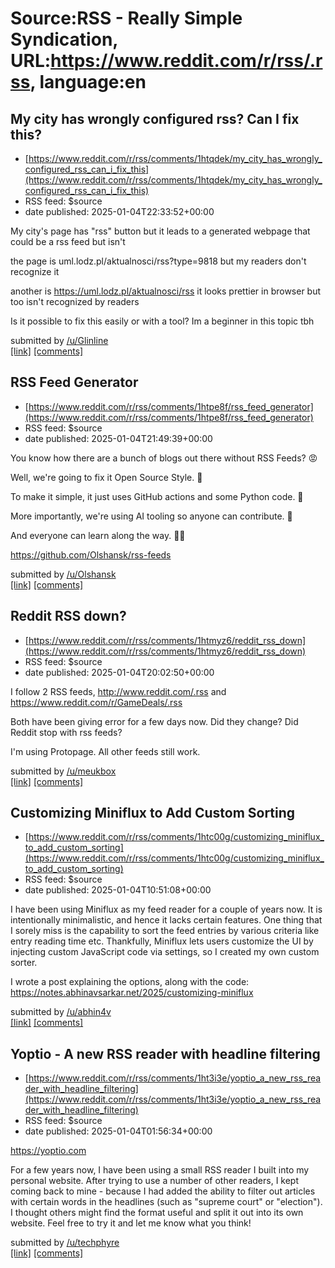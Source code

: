 # Source:RSS - Really Simple Syndication, URL:https://www.reddit.com/r/rss/.rss, language:en

## My city has wrongly configured rss? Can I fix this?
 - [https://www.reddit.com/r/rss/comments/1htqdek/my_city_has_wrongly_configured_rss_can_i_fix_this](https://www.reddit.com/r/rss/comments/1htqdek/my_city_has_wrongly_configured_rss_can_i_fix_this)
 - RSS feed: $source
 - date published: 2025-01-04T22:33:52+00:00

<!-- SC_OFF --><div class="md"><p>My city&#39;s page has &quot;rss&quot; button but it leads to a generated webpage that could be a rss feed but isn&#39;t</p> <p>the page is uml.lodz.pl/aktualnosci/rss?type=9818 but my readers don&#39;t recognize it </p> <p>another is <a href="https://uml.lodz.pl/aktualnosci/rss">https://uml.lodz.pl/aktualnosci/rss</a> it looks prettier in browser but too isn&#39;t recognized by readers</p> <p>Is it possible to fix this easily or with a tool? Im a beginner in this topic tbh</p> </div><!-- SC_ON --> &#32; submitted by &#32; <a href="https://www.reddit.com/user/Glinline"> /u/Glinline </a> <br/> <span><a href="https://www.reddit.com/r/rss/comments/1htqdek/my_city_has_wrongly_configured_rss_can_i_fix_this/">[link]</a></span> &#32; <span><a href="https://www.reddit.com/r/rss/comments/1htqdek/my_city_has_wrongly_configured_rss_can_i_fix_this/">[comments]</a></span>

## RSS Feed Generator
 - [https://www.reddit.com/r/rss/comments/1htpe8f/rss_feed_generator](https://www.reddit.com/r/rss/comments/1htpe8f/rss_feed_generator)
 - RSS feed: $source
 - date published: 2025-01-04T21:49:39+00:00

<!-- SC_OFF --><div class="md"><p>You know how there are a bunch of blogs out there without RSS Feeds? 😡</p> <p>Well, we&#39;re going to fix it Open Source Style. 🙌</p> <p>To make it simple, it just uses GitHub actions and some Python code. 🐍</p> <p>More importantly, we&#39;re using AI tooling so anyone can contribute. 🤖</p> <p>And everyone can learn along the way. 🧑‍🎓</p> <p><a href="https://github.com/Olshansk/rss-feeds">https://github.com/Olshansk/rss-feeds</a></p> </div><!-- SC_ON --> &#32; submitted by &#32; <a href="https://www.reddit.com/user/Olshansk"> /u/Olshansk </a> <br/> <span><a href="https://www.reddit.com/r/rss/comments/1htpe8f/rss_feed_generator/">[link]</a></span> &#32; <span><a href="https://www.reddit.com/r/rss/comments/1htpe8f/rss_feed_generator/">[comments]</a></span>

## Reddit RSS down?
 - [https://www.reddit.com/r/rss/comments/1htmyz6/reddit_rss_down](https://www.reddit.com/r/rss/comments/1htmyz6/reddit_rss_down)
 - RSS feed: $source
 - date published: 2025-01-04T20:02:50+00:00

<!-- SC_OFF --><div class="md"><p>I follow 2 RSS feeds, <a href="http://www.reddit.com/.rss">http://www.reddit.com/.rss</a> and <a href="https://www.reddit.com/r/GameDeals/.rss">https://www.reddit.com/r/GameDeals/.rss</a></p> <p>Both have been giving error for a few days now. Did they change? Did Reddit stop with rss feeds? </p> <p>I&#39;m using Protopage. All other feeds still work.</p> </div><!-- SC_ON --> &#32; submitted by &#32; <a href="https://www.reddit.com/user/meukbox"> /u/meukbox </a> <br/> <span><a href="https://www.reddit.com/r/rss/comments/1htmyz6/reddit_rss_down/">[link]</a></span> &#32; <span><a href="https://www.reddit.com/r/rss/comments/1htmyz6/reddit_rss_down/">[comments]</a></span>

## Customizing Miniflux to Add Custom Sorting
 - [https://www.reddit.com/r/rss/comments/1htc00g/customizing_miniflux_to_add_custom_sorting](https://www.reddit.com/r/rss/comments/1htc00g/customizing_miniflux_to_add_custom_sorting)
 - RSS feed: $source
 - date published: 2025-01-04T10:51:08+00:00

<!-- SC_OFF --><div class="md"><p>I have been using Miniflux as my feed reader for a couple of years now. It is intentionally minimalistic, and hence it lacks certain features. One thing that I sorely miss is the capability to sort the feed entries by various criteria like entry reading time etc. Thankfully, Miniflux lets users customize the UI by injecting custom JavaScript code via settings, so I created my own custom sorter.</p> <p>I wrote a post explaining the options, along with the code: <a href="https://notes.abhinavsarkar.net/2025/customizing-miniflux">https://notes.abhinavsarkar.net/2025/customizing-miniflux</a></p> </div><!-- SC_ON --> &#32; submitted by &#32; <a href="https://www.reddit.com/user/abhin4v"> /u/abhin4v </a> <br/> <span><a href="https://www.reddit.com/r/rss/comments/1htc00g/customizing_miniflux_to_add_custom_sorting/">[link]</a></span> &#32; <span><a href="https://www.reddit.com/r/rss/comments/1htc00g/customizing_miniflux_to_add_custom_sorting/">[comments]</a>

## Yoptio - A new RSS reader with headline filtering
 - [https://www.reddit.com/r/rss/comments/1ht3i3e/yoptio_a_new_rss_reader_with_headline_filtering](https://www.reddit.com/r/rss/comments/1ht3i3e/yoptio_a_new_rss_reader_with_headline_filtering)
 - RSS feed: $source
 - date published: 2025-01-04T01:56:34+00:00

<!-- SC_OFF --><div class="md"><p><a href="https://yoptio.com">https://yoptio.com</a></p> <p>For a few years now, I have been using a small RSS reader I built into my personal website. After trying to use a number of other readers, I kept coming back to mine - because I had added the ability to filter out articles with certain words in the headlines (such as &quot;supreme court&quot; or &quot;election&quot;). I thought others might find the format useful and split it out into its own website. Feel free to try it and let me know what you think!</p> </div><!-- SC_ON --> &#32; submitted by &#32; <a href="https://www.reddit.com/user/techphyre"> /u/techphyre </a> <br/> <span><a href="https://www.reddit.com/r/rss/comments/1ht3i3e/yoptio_a_new_rss_reader_with_headline_filtering/">[link]</a></span> &#32; <span><a href="https://www.reddit.com/r/rss/comments/1ht3i3e/yoptio_a_new_rss_reader_with_headline_filtering/">[comments]</a></span>

